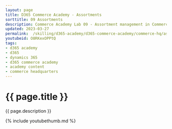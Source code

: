 ```yaml
---
layout: page
title: D365 Commerce Academy - Assortments
sorttitle: 09 Assortments
description: Commerce Academy Lab 09 - Assortment management in Commerce. Create and publish a new assortment for the new online store.
updated: 2023-03-27
permalink:  /skilling/d365-academy/d365-commerce-academy/commerce-hq/assortments
youtubeid: O8RKexOPPtQ
tags: 
- d365 academy
- d365
- dynamics 365
- d365 commerce academy
- academy content
- commerce headquarters
---
```


# {{ page.title }}

{{ page.description }}

{% include youtubethumb.md %}